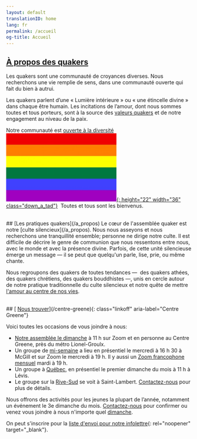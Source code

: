 ```yaml
---
layout: default
translationID: home
lang: fr
permalink: /accueil
og-title: Accueil
---
```

## [À propos des quakers](/intro-fr)

Les quakers sont une communauté de croyances diverses. Nous recherchons une vie remplie de sens, dans une communauté ouverte qui fait du bien à autrui. 

Les quakers parlent d’une « Lumière intérieure » ou « une étincelle divine » dans chaque être humain. Les incitations de l’amour, dont nous sommes toutes et tous porteurs, sont à la source des [valeurs quakers](/témoignages) et de notre engagement au niveau de la paix.

Notre communauté est [ouverte à la diversité](/intro-fr) &nbsp;[![Drapeau arc-en-ciel](/assets/images/Rainbow-Flag.jpg){: height="22" width="36" class="down_a_tad"}](/intro-fr) &nbsp;Toutes et tous sont les bienvenus.

<br>
## [Les pratiques quakers](/a_propos)
Le cœur de l'assemblée quaker est notre [culte silencieux](/a_propos). Nous nous asseyons et nous recherchons une tranquillité ensemble; personne ne dirige notre culte. Il est difficile de décrire le genre de communion que nous ressentons entre nous, avec le monde et avec la présence divine. Parfois, de cette unité silencieuse émerge un message — il se peut que quelqu'un parle, lise, prie, ou même chante.

Nous regroupons des quakers de toutes tendances&nbsp;—&nbsp; des quakers athées, des quakers chrétiens, des quakers bouddhistes&nbsp;—,&nbsp;unis en cercle autour de notre pratique traditionnelle du culte silencieux et notre quête de mettre [l'amour au centre de nos vies](/intro-fr).

<br>
## [<i class="fas fa-map-marker-alt fa-fw color-1-dark-text"></i> <u>Nous trouver</u>](/centre-greene){: class="linkoff" aria-label="Centre Greene"}

Voici toutes les occasions de vous joindre à nous:
* [Notre assemblée le dimanche](/centre-greene) à 11&nbsp;h sur Zoom et en personne au Centre Greene, près du métro Lionel-Groulx.
* Un groupe de [mi-semaine](/mi-semaine) a lieu en présentiel le mercredi à 16&nbsp;h&nbsp;30 à McGill et sur Zoom le mercredi à 19&nbsp;h. Il y aussi un [Zoom francophone mensuel](/qu%C3%A9bec#en-zoom) mardi à 19&nbsp;h.
* Un groupe à [Québec](/quebec), en présentiel le premier dimanche du mois à 11 h à Lévis.
* Le groupe sur la [Rive-Sud](/rive-sud) se voit à Saint-Lambert. [Contactez-nous](/contact-fr) pour plus de détails.

Nous offrons des activités pour les jeunes la plupart de l’année, notamment un événement le 3e dimanche du mois. [Contactez-nous](/contact-fr) pour confirmer ou venez vous joindre à nous n'importe quel [dimanche](/centre-greene).

On peut s'inscrire pour la [liste d'envoi pour notre infolettre](https://docs.google.com/forms/d/e/1FAIpQLSe4JtMzX8wT-dE1g77FQzmmMGJwABy1eMBSD56PVrCrVmLZpw/viewform){: rel="noopener" target="_blank"}.
